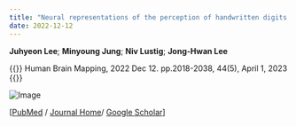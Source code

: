 ```yaml
---
title: "Neural representations of the perception of handwritten digits and visual objects from a convolutional neural network compared to humans"
date: 2022-12-12
---
```


**Juhyeon Lee**; **Minyoung Jung**; **Niv Lustig**; **Jong-Hwan Lee**

{{<format bright-green>}}
Human Brain Mapping, 2022 Dec 12. pp.2018-2038, 44(5), April 1, 2023
{{</format>}}

![Image](//bspl.korea.ac.kr/Board/Lab_News/2022/2022_Lee_etal_HBM.png)

[[PubMed](https://pubmed.ncbi.nlm.nih.gov/36637109/) /
[Journal Home](https://onlinelibrary.wiley.com/doi/full/10.1002/hbm.26189)/
[Google Scholar](https://scholar.google.com/scholar?hl=en&as_sdt=0%2C5&q=Neural+representations+of+the+perception+of+handwritten+digits+and+visual+objects+from+a+convolutional+neural+network+compared+to+humans&btnG=)]

